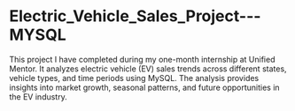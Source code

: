 # Electric_Vehicle_Sales_Project---MYSQL
This project I  have completed during my one-month internship at Unified Mentor. It analyzes electric vehicle (EV) sales trends across different states, vehicle types, and time periods using MySQL. The analysis provides insights into market growth, seasonal patterns, and future opportunities in the EV industry.
